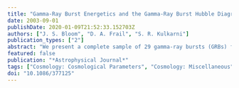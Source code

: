 ```yaml
---
title: "Gamma-Ray Burst Energetics and the Gamma-Ray Burst Hubble Diagram: Promises and Limitations"
date: 2003-09-01
publishDate: 2020-01-09T21:52:33.152703Z
authors: ["J. S. Bloom", "D. A. Frail", "S. R. Kulkarni"]
publication_types: ["2"]
abstract: "We present a complete sample of 29 gamma-ray bursts (GRBs) for which it has been possible to determine temporal breaks (or limits) from their afterglow light curves. We interpret these breaks within the framework of the uniform conical jet model, incorporating realistic estimates of the ambient density and propagating error estimates on the measured quantities. In agreement with our previous analysis of a smaller sample, the derived jet opening angles of those 16 bursts with redshifts result in a narrow clustering of geometrically corrected gamma-ray energies about E$_γ$=1.33×10$^51$ ergs; the burst-to-burst variance about this value is 0.35 dex, a factor of 2.2. Despite this rather small scatter, we demonstrate in a series of GRB Hubble diagrams that the current sample cannot place meaningful constraints upon the fundamental parameters of the universe. Indeed, for GRBs to ever be useful in cosmographic measurements, we argue the necessity of two directions. First, GRB Hubble diagrams should be based upon fundamental physical quantities such as energy, rather than empirically derived and physically ill-understood distance indicators (such as those based upon prompt burst time-profiles and spectra). Second, a more homogeneous set should be constructed by culling subclasses from the larger sample. These subclasses, although now first recognizable by deviant energies, ultimately must be identifiable by properties other than those directly related to energy. We identify a new subclass of GRBs (``f-GRBs'') that appear both underluminous by factors of at least 10 and exhibit a rapid fading (f$_ν$å isebox-0.5ex t$^-2$) at early times (t&lt;i̊sebox-0.5ex 0.5 day). About 10%-20% of observed long-duration bursts appear to be f-GRBs."
featured: false
publication: "*Astrophysical Journal*"
tags: ["Cosmology: Cosmological Parameters", "Cosmology: Miscellaneous", "Cosmology: Observations", "Cosmology: Distance Scale", "Gamma Rays: Bursts", "Stars: Supernovae: Individual: Alphanumeric: SN 1998bw", "Astrophysics"]
doi: "10.1086/377125"
---
```


